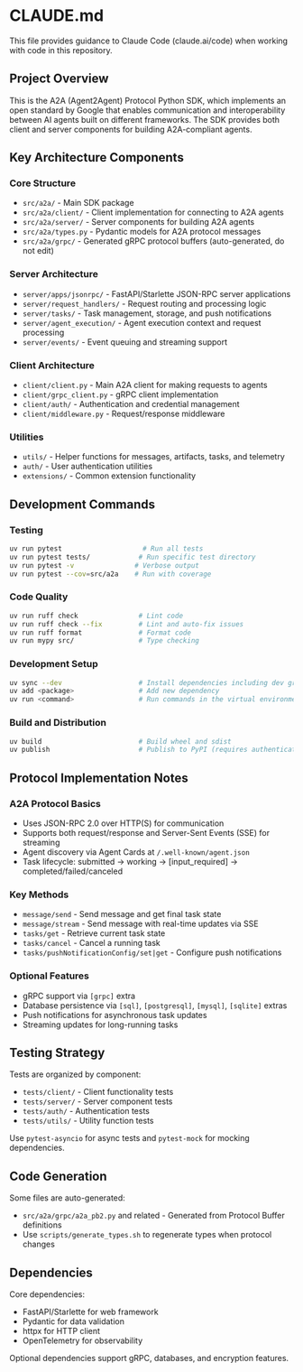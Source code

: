 # CLAUDE.md

This file provides guidance to Claude Code (claude.ai/code) when working with code in this repository.

## Project Overview

This is the A2A (Agent2Agent) Protocol Python SDK, which implements an open standard by Google that enables communication and interoperability between AI agents built on different frameworks. The SDK provides both client and server components for building A2A-compliant agents.

## Key Architecture Components

### Core Structure
- `src/a2a/` - Main SDK package
- `src/a2a/client/` - Client implementation for connecting to A2A agents
- `src/a2a/server/` - Server components for building A2A agents
- `src/a2a/types.py` - Pydantic models for A2A protocol messages
- `src/a2a/grpc/` - Generated gRPC protocol buffers (auto-generated, do not edit)

### Server Architecture
- `server/apps/jsonrpc/` - FastAPI/Starlette JSON-RPC server applications
- `server/request_handlers/` - Request routing and processing logic
- `server/tasks/` - Task management, storage, and push notifications
- `server/agent_execution/` - Agent execution context and request processing
- `server/events/` - Event queuing and streaming support

### Client Architecture
- `client/client.py` - Main A2A client for making requests to agents
- `client/grpc_client.py` - gRPC client implementation
- `client/auth/` - Authentication and credential management
- `client/middleware.py` - Request/response middleware

### Utilities
- `utils/` - Helper functions for messages, artifacts, tasks, and telemetry
- `auth/` - User authentication utilities
- `extensions/` - Common extension functionality

## Development Commands

### Testing
```bash
uv run pytest                    # Run all tests
uv run pytest tests/            # Run specific test directory
uv run pytest -v               # Verbose output
uv run pytest --cov=src/a2a    # Run with coverage
```

### Code Quality
```bash
uv run ruff check               # Lint code
uv run ruff check --fix         # Lint and auto-fix issues
uv run ruff format              # Format code
uv run mypy src/                # Type checking
```

### Development Setup
```bash
uv sync --dev                   # Install dependencies including dev group
uv add <package>                # Add new dependency
uv run <command>                # Run commands in the virtual environment
```

### Build and Distribution
```bash
uv build                        # Build wheel and sdist
uv publish                      # Publish to PyPI (requires authentication)
```

## Protocol Implementation Notes

### A2A Protocol Basics
- Uses JSON-RPC 2.0 over HTTP(S) for communication
- Supports both request/response and Server-Sent Events (SSE) for streaming
- Agent discovery via Agent Cards at `/.well-known/agent.json`
- Task lifecycle: submitted → working → [input_required] → completed/failed/canceled

### Key Methods
- `message/send` - Send message and get final task state
- `message/stream` - Send message with real-time updates via SSE
- `tasks/get` - Retrieve current task state
- `tasks/cancel` - Cancel a running task
- `tasks/pushNotificationConfig/set|get` - Configure push notifications

### Optional Features
- gRPC support via `[grpc]` extra
- Database persistence via `[sql]`, `[postgresql]`, `[mysql]`, `[sqlite]` extras
- Push notifications for asynchronous task updates
- Streaming updates for long-running tasks

## Testing Strategy

Tests are organized by component:
- `tests/client/` - Client functionality tests
- `tests/server/` - Server component tests
- `tests/auth/` - Authentication tests
- `tests/utils/` - Utility function tests

Use `pytest-asyncio` for async tests and `pytest-mock` for mocking dependencies.

## Code Generation

Some files are auto-generated:
- `src/a2a/grpc/a2a_pb2.py` and related - Generated from Protocol Buffer definitions
- Use `scripts/generate_types.sh` to regenerate types when protocol changes

## Dependencies

Core dependencies:
- FastAPI/Starlette for web framework
- Pydantic for data validation
- httpx for HTTP client
- OpenTelemetry for observability

Optional dependencies support gRPC, databases, and encryption features.